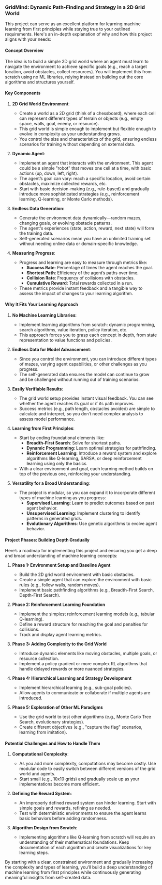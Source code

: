 ### GridMind: Dynamic Path-Finding and Strategy in a 2D Grid World
This project can serve as an excellent platform for learning machine learning from first principles while staying true to your outlined requirements. Here's an in-depth explanation of why and how this project aligns with your needs:

#### **Concept Overview**
The idea is to build a simple 2D grid world where an agent must learn to navigate the environment to achieve specific goals (e.g., reach a target location, avoid obstacles, collect resources). You will implement this from scratch using no ML libraries, relying instead on building out the core algorithms and structures yourself.

#### **Key Components**
1. **2D Grid World Environment**:
    - Create a world as a 2D grid (think of a chessboard), where each cell can represent different types of terrain or objects (e.g., empty space, walls, goal, enemy, or resource).
    - This grid world is simple enough to implement but flexible enough to evolve in complexity as your understanding grows.
    - You control the size and characteristics of the grid, ensuring endless scenarios for training without depending on external data.

2. **Dynamic Agent**:
    - Implement an agent that interacts with the environment. This agent could be a simple "robot" that moves one cell at a time, with basic actions (up, down, left, right).
    - The agent’s goal can vary: reach a specific location, avoid certain obstacles, maximize collected rewards, etc.
    - Start with basic decision-making (e.g., rule-based) and gradually introduce more sophisticated strategies (e.g., reinforcement learning, Q-learning, or Monte Carlo methods).

3. **Endless Data Generation**:
    - Generate the environment data dynamically—random mazes, changing goals, or evolving obstacle patterns.
    - The agent's experiences (state, action, reward, next state) will form the training data.
    - Self-generated scenarios mean you have an unlimited training set without needing online data or domain-specific knowledge.

4. **Measuring Progress**:
    - Progress and learning are easy to measure through metrics like:
        - **Success Rate**: Percentage of times the agent reaches the goal.
        - **Shortest Path**: Efficiency of the agent’s paths over time.
        - **Collision Rate**: Frequency of collisions with obstacles.
        - **Cumulative Reward**: Total rewards collected in a run.
    - These metrics provide instant feedback and a tangible way to assess the impact of changes to your learning algorithm.

#### **Why It Fits Your Learning Approach**
1. **No Machine Learning Libraries**:
    - Implement learning algorithms from scratch: dynamic programming, search algorithms, value iteration, policy iteration, etc.
    - This approach forces you to grasp each concept in depth, from state representation to value functions and policies.

2. **Endless Data for Model Advancement**:
    - Since you control the environment, you can introduce different types of mazes, varying agent capabilities, or other challenges as you progress.
    - The self-generated data ensures the model can continue to grow and be challenged without running out of training scenarios.

3. **Easily Verifiable Results**:
    - The grid world setup provides instant visual feedback. You can see whether the agent reaches its goal or if its path improves.
    - Success metrics (e.g., path length, obstacles avoided) are simple to calculate and interpret, so you don’t need complex analysis to assess model performance.

4. **Learning from First Principles**:
    - Start by coding foundational elements like:
        - **Breadth-First Search**: Solve for shortest paths.
        - **Dynamic Programming**: Learn optimal strategies for pathfinding.
        - **Reinforcement Learning**: Introduce a reward system and explore algorithms like Q-learning, SARSA, or deep reinforcement learning using only the basics.
    - With a clear environment and goal, each learning method builds on top of the previous one, reinforcing your understanding.

5. **Versatility for a Broad Understanding**:
    - The project is modular, so you can expand it to incorporate different types of machine learning as you progress:
        - **Supervised Learning**: Learn to predict outcomes based on past agent behavior.
        - **Unsupervised Learning**: Implement clustering to identify patterns in generated grids.
        - **Evolutionary Algorithms**: Use genetic algorithms to evolve agent behavior.

#### **Project Phases: Building Depth Gradually**
Here’s a roadmap for implementing this project and ensuring you get a deep and broad understanding of machine learning concepts:

1. **Phase 1: Environment Setup and Baseline Agent**
    - Build the 2D grid world environment with basic obstacles.
    - Create a simple agent that can explore the environment with basic rules (e.g., follow walls, random moves).
    - Implement basic pathfinding algorithms (e.g., Breadth-First Search, Depth-First Search).

2. **Phase 2: Reinforcement Learning Foundation**
    - Implement the simplest reinforcement learning models (e.g., tabular Q-learning).
    - Define a reward structure for reaching the goal and penalties for collisions.
    - Track and display agent learning metrics.

3. **Phase 3: Adding Complexity to the Grid World**
    - Introduce dynamic elements like moving obstacles, multiple goals, or resource collection.
    - Implement a policy gradient or more complex RL algorithms that handle delayed rewards or more nuanced strategies.

4. **Phase 4: Hierarchical Learning and Strategy Development**
    - Implement hierarchical learning (e.g., sub-goal policies).
    - Allow agents to communicate or collaborate if multiple agents are introduced.

5. **Phase 5: Exploration of Other ML Paradigms**
    - Use the grid world to test other algorithms (e.g., Monte Carlo Tree Search, evolutionary strategies).
    - Create different objectives (e.g., "capture the flag" scenarios, learning from imitation).

#### **Potential Challenges and How to Handle Them**
1. **Computational Complexity**:
    - As you add more complexity, computations may become costly. Use modular code to easily switch between different versions of the grid world and agents.
    - Start small (e.g., 10x10 grids) and gradually scale up as your implementations become more efficient.

2. **Defining the Reward System**:
    - An improperly defined reward system can hinder learning. Start with simple goals and rewards, refining as needed.
    - Test with deterministic environments to ensure the agent learns basic behaviors before adding randomness.

3. **Algorithm Design from Scratch**:
    - Implementing algorithms like Q-learning from scratch will require an understanding of their mathematical foundations. Keep documentation of each algorithm and create visualizations for key learning steps.

By starting with a clear, constrained environment and gradually increasing the complexity and types of learning, you’ll build a deep understanding of machine learning from first principles while continuously generating meaningful insights from self-created data.
